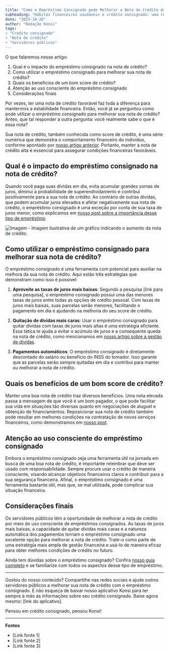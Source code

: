```yaml
---
title: "Como o Empréstimo Consignado pode Melhorar a Nota de Crédito dos Servidores Públicos"
subheading: "Hábitos financeiros saudáveis ​​e crédito consignado: uma relação benéfica"
date: "2023-10-20"
author: "Redação Konsi"
tags:
- "Crédito consignado"
- "Nota de crédito"
- "Servidores públicos"
---
```


O que falaremos nesse artigo:
1. Qual é o impacto do empréstimo consignado na nota de crédito?
2. Como utilizar o empréstimo consignado para melhorar sua nota de crédito?
3. Quais os benefícios de um bom score de crédito?
4. Atenção ao uso consciente do empréstimo consignado
5. Considerações finais

Por vezes, ter uma nota de crédito favorável faz toda a diferença para mantermos a estabilidade financeira. Então, você já se perguntou como pode utilizar o empréstimo consignado para melhorar sua nota de crédito? Antes, que tal responder a outra pergunta: você realmente sabe o que é essa nota?

Sua nota de crédito, também conhecida como score de crédito, é uma série numérica que demonstra o comportamento financeiro do indivíduo, conforme apontado por [nosso artigo anterior](compreendendo-a-taxa-selic-e-o-impacto-no-crdito-consignado.md). Portanto, manter a nota de crédito alta é essencial para assegurar condições financeiras favoráveis.

## Qual é o impacto do empréstimo consignado na nota de crédito?

Quando você paga suas dívidas em dia, evita acumular grandes somas de juros, diminui a probabilidade de superendividamento e contribui positivamente para a sua nota de crédito. Ao contrário de outras dívidas, que podem acumular juros elevados e afetar negativamente sua nota de crédito, o empréstimo consignado é uma exceção por conta de sua taxa de juros menor, como explicamos em [nosso post sobre a importância desse tipo de empréstimo](http://konsi.com.br/por-que-o-crdito-consignado-a-melhor-escolha-para-servidores-pblicos.md) 

![Imagem](https://example.com) - Imagem ilustrativa de um gráfico indicando o aumento da nota de crédito.

## Como utilizar o empréstimo consignado para melhorar sua nota de crédito?

O empréstimo consignado é uma ferramenta com potencial para auxiliar na melhora da sua nota de crédito. Aqui estão três estratégias que demonstram como isso é possível:

1. **Aproveite as taxas de juros mais baixas**: Segundo a pesquisa [link para uma pesquisa], o empréstimo consignado possui uma das menores taxas de juros entre todas as opções de crédito pessoal. Com taxas de juros mais baixas, suas parcelas serão menores, facilitando o pagamento em dia e ajudando na melhoria do seu score de crédito.

2. **Quitação de dívidas mais caras**: Usar o empréstimo consignado para quitar dívidas com taxas de juros mais altas é uma estratégia eficiente. Essa tática te ajuda a evitar o acúmulo de juros e a consequente queda na nota de crédito, como mencionamos em [nosso artigo sobre a gestão de dívidas](gesto-de-dvidas-como-servidor-pblico-pode-evitar-o-superendividamento.md).

3. **Pagamentos automáticos**: O empréstimo consignado é diretamente descontado do salário ou benefício do INSS do tomador. Isso garante que as parcelas serão sempre quitadas em dia e contribui para manter ou melhorar a nota de crédito.

## Quais os benefícios de um bom score de crédito?

Manter uma boa nota de crédito traz diversos benefícios. Uma nota elevada passa a mensagem de que você é um bom pagador, o que pode facilitar sua vida em situações tão diversas quanto em negociações de aluguel e obtenção de financiamentos. Reposicionar sua nota de crédito também pode resultar em melhores condições na contratação de novos serviços financeiros, como demonstramos em [nosso post](http://konsi.com.br/como-melhorar-seu-score-de-crdito-para-ter-acesso-facilitado-ao-emprstimo-consignado.md).

## Atenção ao uso consciente do empréstimo consignado

Embora o empréstimo consignado seja uma ferramenta útil na jornada em busca de uma boa nota de crédito, é importante relembrar que deve ser usado com responsabilidade. Sempre procure usar o crédito de maneira consciente, visando alcançar objetivos financeiros claros e contribuir para a sua segurança financeira. Afinal, o empréstimo consignado é uma ferramenta bastante útil, mas que, se mal utilizada, pode complicar sua situação financeira.

## Considerações finais

Os servidores públicos têm a oportunidade de melhorar a nota de crédito por meio do uso consciente de empréstimos consignados. As taxas de juros mais baixas, a capacidade de quitar dívidas mais caras e a natureza automática dos pagamentos tornam o empréstimo consignado uma excelente opção para melhorar a nota de crédito. Trate-o como parte de uma estratégia mais ampla de gestão financeira e usá-lo de maneira eficaz para obter melhores condições de crédito no futuro.

Ainda tem dúvidas sobre o empréstimo consignado? Confira [nosso guia completo](http://konsi.com.br/o-guia-definitivo-sobre-crdito-consignado-para-servidor-pblico-novato.md) e se familiarize com todos os aspectos desse tipo de empréstimo.

---

Gostou do nosso conteúdo? Compartilhe nas redes sociais e ajude outros servidores públicos a melhorar sua nota de crédito com o empréstimo consignado. E não esqueça de baixar nosso aplicativo Konsi para ter sempre à mão as informações sobre seu crédito consignado. Baixe agora mesmo: [link do aplicativo].

Pensou em crédito consignado, pensou Konsi!

---

**Fontes**
- [Link fonte 1]
- [Link fonte 2]
- [Link fonte 3]